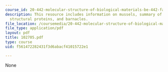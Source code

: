 ```yaml
---
course_id: 20-442-molecular-structure-of-biological-materials-be-442-fall-2005
description: This resource includes information on mussels, summary of glysine-rich
  structural proteins, and barnacles.
file_location: /coursemedia/20-442-molecular-structure-of-biological-materials-be-442-fall-2005/f561472282431f3d6abacf41015722e1_102705.pdf
file_type: application/pdf
layout: pdf
title: 102705.pdf
type: course
uid: f561472282431f3d6abacf41015722e1

---
```

None